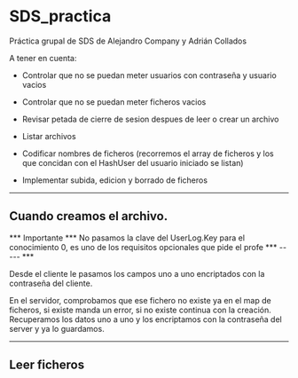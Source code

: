 # SDS_practica
Práctica grupal de SDS de Alejandro Company y Adrián Collados


A tener en cuenta:

- Controlar que no se puedan meter usuarios con contraseña y usuario vacios

- Controlar que no se puedan meter ficheros vacios

- Revisar petada de cierre de sesion despues de leer o crear un archivo

- Listar archivos

- Codificar nombres de ficheros (recorremos el array de ficheros y los que concidan con el HashUser del usuario iniciado se listan)

- Implementar subida, edicion y borrado de ficheros



-----
Cuando creamos el archivo. 
-----
*** Importante ***
No pasamos la clave del UserLog.Key para el conocimiento 0, es uno de los requisitos opcionales que pide el profe 
*** ----- ***

Desde el cliente le pasamos los campos uno a uno encriptados con la contraseña del cliente. 

En el servidor, comprobamos que ese fichero no existe ya en el map de ficheros, si existe manda un error, si no existe continua con la creación. Recuperamos los datos uno a uno y los encriptamos con la contraseña del server y ya lo guardamos. 


-----
Leer ficheros
-----
